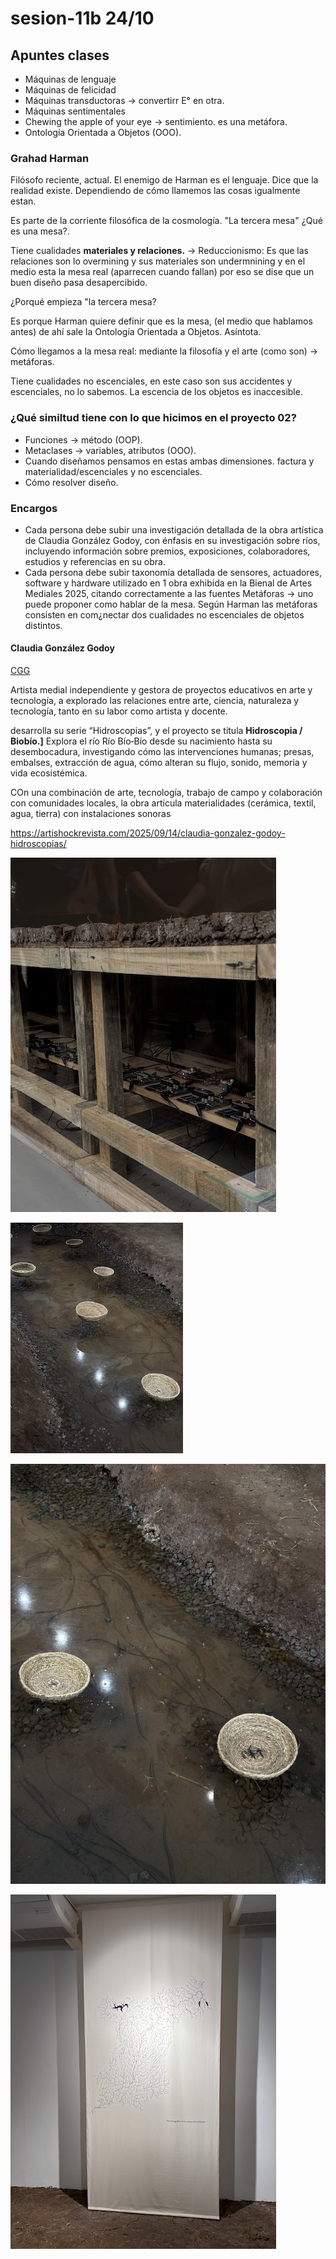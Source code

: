 # sesion-11b 24/10

## Apuntes clases

- Máquinas de lenguaje
- Máquinas de felicidad
- Máquinas transductoras -> convertirr E° en otra.
- Máquinas sentimentales
- Chewing the apple of your  eye -> sentimiento. es una metáfora.
- Ontología Orientada a Objetos (OOO).
  
### Grahad Harman

Filósofo reciente, actual. El enemigo de Harman es el lenguaje. Dice que la realidad existe. Dependiendo de cómo llamemos las cosas igualmente estan.

Es parte de la corriente filosófica de la cosmología. "La tercera mesa" ¿Qué es una mesa?. 

Tiene cualidades **materiales y relaciones.** -> Reduccionismo: Es que las relaciones son lo overmining y sus materiales son undermnining y en el medio esta la mesa real (aparrecen cuando fallan) por eso se dise que un buen diseño pasa desapercibido.

¿Porqué empieza "la tercera mesa?

Es porque Harman quiere definir que es la mesa, (el medio que hablamos antes) de ahí sale la Ontología Orientada a Objetos. Asíntota.

Cómo llegamos a la mesa real: mediante la filosofía y el arte (como son) -> metáforas.

Tiene cualidades no escenciales, en este caso son sus accidentes y escenciales, no lo sabemos. La escencia de los objetos es inaccesible.

### ¿Qué similtud tiene con lo que hicimos en el proyecto 02?

- Funciones -> método (OOP).
- Metaclases -> variables, atributos (OOO).
- Cuando diseñamos pensamos en estas ambas dimensiones. factura y materialidad/escenciales y no escenciales.
- Cómo resolver diseño.
  
### Encargos

- Cada persona debe subir una investigación detallada de la obra artística de Claudia González Godoy, con énfasis en su investigación sobre ríos, incluyendo información sobre premios, exposiciones, colaboradores, estudios y referencias en su obra.
- Cada persona debe subir taxonomía detallada de sensores, actuadores, software y hardware utilizado en 1 obra exhibida en la Bienal de Artes Mediales 2025, citando correctamente a las fuentes
Metáforas -> uno puede proponer como hablar de la mesa. Según Harman las metáforas consisten en com¿nectar dos cualidades no escenciales de objetos distintos.

#### Claudia González Godoy

[CGG](https://www.claudiagonzalez.cl/cgg/)

Artista medial independiente y gestora de proyectos educativos en arte y tecnología, a explorado las relaciones entre arte, ciencia, naturaleza y tecnología, tanto en su labor como artista y docente. 

desarrolla su serie “Hidroscopias”, y el proyecto se titula **Hidroscopia / Biobío.]** Explora el río Río Bío‑Bío desde su nacimiento hasta su desembocadura, investigando cómo las intervenciones humanas; presas, embalses, extracción de agua, cómo alteran su flujo, sonido, memoria y vida ecosistémica.

 COn una combinación de arte, tecnología, trabajo de campo y colaboración con comunidades locales, la obra articula materialidades (cerámica, textil, agua, tierra) con instalaciones sonoras
 
<https://artishockrevista.com/2025/09/14/claudia-gonzalez-godoy-hidroscopias/>

![claudiaGonzales](./imagenes/imagen1.jpg)

![claudiaGonzales](./imagenes/imagen2.jpg)

![claudiaGonzales](./imagenes/imagen3.jpg)

![claudiaGonzales](./imagenes/imagen4.jpg)
